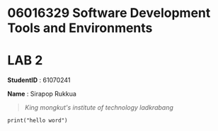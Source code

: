 # 06016329 Software Development Tools and Environments

# LAB 2

**StudentID** : 61070241

**Name** : Sirapop Rukkua
> *King mongkut's institute of technology ladkrabang*

```
print("hello word")
```